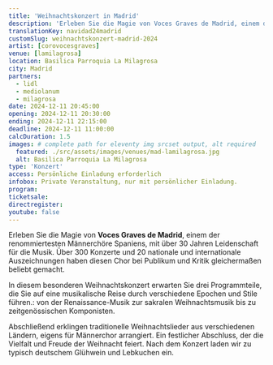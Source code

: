 ```yaml
---
title: 'Weihnachtskonzert in Madrid'
description: 'Erleben Sie die Magie von Voces Graves de Madrid, einem der renommiertesten Männerchöre Spaniens, mit über 30 Jahren Leidenschaft für die Musik.'
translationKey: navidad24madrid
customSlug: weihnachtskonzert-madrid-2024
artist: [corovocesgraves]
venue: [lamilagrosa]
location: Basilica Parroquia La Milagrosa
city: Madrid
partners:
  - lidl
  - mediolanum
  - milagrosa
date: 2024-12-11 20:45:00
opening: 2024-12-11 20:30:00
ending: 2024-12-11 22:15:00
deadline: 2024-12-11 11:00:00
calcDuration: 1.5
images: # complete path for eleventy img srcset output, alt required
  featured: ./src/assets/images/venues/mad-lamilagrosa.jpg
  alt: Basilica Parroquia La Milagrosa
type: 'Konzert'
access: Persönliche Einladung erforderlich
infobox: Private Veranstaltung, nur mit persönlicher Einladung.
program:
ticketsale:
directregister:
youtube: false
---
```


Erleben Sie die Magie von **Voces Graves de Madrid**, einem der renommiertesten Männerchöre Spaniens, mit über 30 Jahren Leidenschaft für die Musik. Über 300 Konzerte und 20 nationale und internationale Auszeichnungen haben diesen Chor bei Publikum und Kritik gleichermaßen beliebt gemacht.

In diesem besonderen Weihnachtskonzert erwarten Sie drei Programmteile, die Sie auf eine musikalische Reise durch verschiedene Epochen und Stile führen.: von der Renaissance-Musik zur sakralen Weihnachtsmusik bis zu zeitgenössischen Komponisten.

Abschließend erklingen traditionelle Weihnachtslieder aus verschiedenen Ländern, eigens für Männerchor arrangiert. Ein festlicher Abschluss, der die Vielfalt und Freude der Weihnacht feiert. Nach dem Konzert laden wir zu typisch deutschem Glühwein und Lebkuchen ein.
